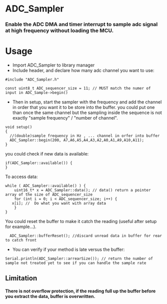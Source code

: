 # ADC_Sampler

### Enable the ADC DMA and timer interrupt to sample adc signal at high frequency without loading the MCU.

# Usage
- Import ADC_Sampler to library manager
- Include header, and declare how many adc channel you want to use:
````
#include "ADC_Sampler.h"

const uint8_t ADC_sequencer_size = 11; // MUST match the numer of input in ADC_Sample->begin()
````

- Then in setup, start the sampler with the frequency and add the channel in order that you want it to be store into the buffer. you could put one than once the same channel but the sampling inside the sequence is not exactly "sample frequency" / "number of channel".
````
void setup()
{
  //(double)sample frequency in Hz , ... channel in orfer into buffer
  ADC_Sampler::begin(200, A7,A6,A5,A4,A3,A2,A0,A1,A9,A10,A11);
}
````

you could check if new data is available:
````
if(ADC_Sampler::available()) {
}
````

To access data:
````
while ( ADC_Sampler::available() ) {
    uint16_t* x = ADC_Sampler::data(); // data() return a pointer array of the size of ADC_sequencer_size
    for (int i = 0; i < ADC_sequencer_size; i++) {
   x[i]; //  Do what you want with array data
    }
}
````

You could reset the buffer to make it catch the reading (useful after setup for example...). 
````
  ADC_Sampler::bufferReset(); //discard unread data in buffer for rear to catch front
````

- You can verify if your method is late versus the buffer:
````
Serial.println(ADC_Sampler::arrearSize()); // return the number of sample not treated yet to see if you can handle the sample rate
````

## Limitation

#### There is not overflow protection, if the reading full up the buffer before you extract the data, buffer is overwritten.
